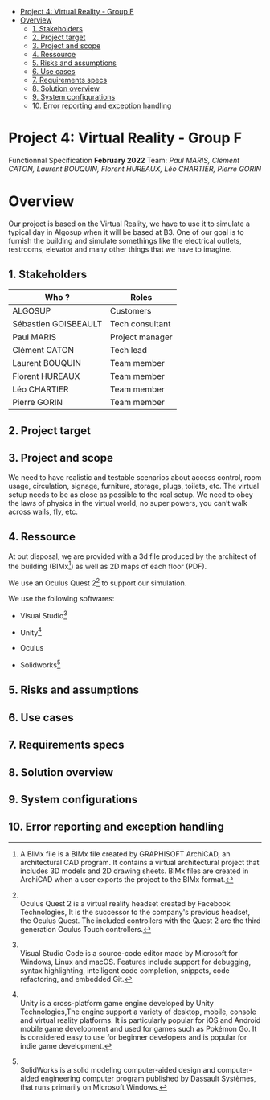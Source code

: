 - [Project 4: Virtual Reality - Group F](#project-4-virtual-reality---group-f)
- [Overview](#overview)
  - [1. Stakeholders](#1-stakeholders)
  - [2. Project target](#2-project-target)
  - [3. Project and scope](#3-project-and-scope)
  - [4. Ressource](#4-ressource)
  - [5. Risks and assumptions](#5-risks-and-assumptions)
  - [6. Use cases](#6-use-cases)
  - [7. Requirements specs](#7-requirements-specs)
  - [8. Solution overview](#8-solution-overview)
  - [9. System configurations](#9-system-configurations)
  - [10. Error reporting and exception handling](#10-error-reporting-and-exception-handling)

</details>

# Project 4: Virtual Reality - Group F

Functionnal Specification **February 2022**
Team: *Paul MARIS, Clément CATON, Laurent BOUQUIN, Florent HUREAUX, Léo CHARTIER, Pierre GORIN*

# Overview

Our project is based on the Virtual Reality, we have to use it to simulate a typical day in Algosup when it will be based at B3.
One of our goal is to furnish the building and simulate somethings like the electrical outlets, restrooms, elevator and many other things that we have to imagine.  


## 1. Stakeholders
| Who ?                | Roles           |
| -------------------- | --------------- |
| ALGOSUP              | Customers       |
| Sébastien GOISBEAULT | Tech consultant |
| Paul MARIS           | Project manager |
| Clément CATON        | Tech lead       |
| Laurent BOUQUIN      | Team member     |
| Florent HUREAUX      | Team member     |
| Léo CHARTIER         | Team member     |
| Pierre GORIN         | Team member     |

## 2. Project target

## 3. Project and scope

We need to have realistic and testable scenarios about access control, room usage, circulation, signage, furniture, storage, plugs, toilets, etc.
The virtual setup needs to be as close as possible to the real setup.
We need to obey the laws of physics in the virtual world, no super powers, you can’t walk across walls, fly, etc.

## 4. Ressource

At out disposal, we are provided with a 3d file produced by the
architect of the building (BIMx[^5]) as well as 2D maps of each floor (PDF).

[^5]:A BIMx file is a BIMx file created by GRAPHISOFT ArchiCAD, an architectural CAD program. It contains a virtual architectural project that includes 3D models and 2D drawing sheets. BIMx files are created in ArchiCAD when a user exports the project to the BIMx format.

We use an Oculus Quest 2[^1] to support our simulation.

[^1]:<br>Oculus Quest 2 is a virtual reality headset created by Facebook Technologies, It is the successor to the company's previous headset, the Oculus Quest.
The included controllers with the Quest 2 are the third generation Oculus Touch controllers.

We use the following softwares:
- Visual Studio[^2]
  
  [^2]:<br>Visual Studio Code is a source-code editor made by Microsoft for Windows, Linux and macOS. Features include support for debugging, syntax highlighting, intelligent code completion, snippets, code refactoring, and embedded Git.

- Unity[^3]
  
  [^3]:<br>Unity is a cross-platform game engine developed by Unity Technologies,The engine support a variety of desktop, mobile, console and virtual reality platforms. It is particularly popular for iOS and Android mobile game development and used for games such as Pokémon Go. It is considered easy to use for beginner developers and is popular for indie game development.

- Oculus
- Solidworks[^4]
  
  [^4]:<br>SolidWorks is a solid modeling computer-aided design and computer-aided engineering computer program published by Dassault Systèmes, that runs primarily on Microsoft Windows.
  
## 5. Risks and assumptions

## 6. Use cases

## 7. Requirements specs

## 8. Solution overview

## 9. System configurations

## 10. Error reporting and exception handling

